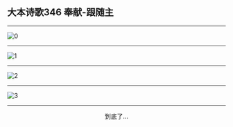 
## 大本诗歌346 奉献-跟随主
        
<div id="aplayer0"></div>

---

<img alt="0" data-original="/data/d0346/0">

---

<img alt="1" data-original="/data/d0346/1">

---

<img alt="2" data-original="/data/d0346/2">

---

<img alt="3" data-original="/data/d0346/3">

---

<p style="text-align: center">到底了...</p>

<script src="/js/dist-view.js"></script>

<script>
MAIN.id = 'd0346';
        
const ap0 = new APlayer({
    container: document.getElementById('aplayer0'),
    volume: 1,
    loop: 'none',
    preload: 'none',
    audio: [{
        name: '大本诗歌346.mp3',
        artist: '大本诗歌',
        url: 'https://res.wx.qq.com/voice/getvoice?mediaid=MzI0NTk3MDM5M18yMjQ3NDkxODM5',
        cover: '/favicon'
    }]
});
</script>
